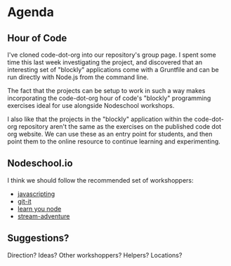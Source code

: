 Agenda
========

## Hour of Code

I've cloned code-dot-org into our repository's group page. I spent some time
this last week investigating the project, and discovered that an interesting set
of "blockly" applications come with a Gruntfile and can be run directly with
Node.js from the command line.

The fact that the projects can be setup to work in such a way makes incorporating
the code-dot-org hour of code's "blockly" programming exercises ideal for use
alongside Nodeschool workshops.

I also like that the projects in the "blockly" application within the code-dot-org
repository aren't the same as the exercises on the published code dot org website.
We can use these as an entry point for students, and then point them to the online
resource to continue learning and experimenting.

## Nodeschool.io

I think we should follow the recommended set of workshoppers:

* [javascripting](https://github.com/sethvincent/javascripting)
* [git-it](https://github.com/jlord/git-it)
* [learn you node](https://github.com/rvagg/learnyounode)
* [stream-adventure](https://github.com/substack/stream-adventure)

## Suggestions?

Direction? Ideas? Other workshoppers? Helpers? Locations?
